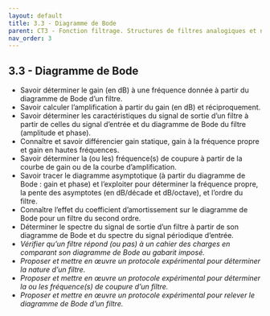 ```yaml
---
layout: default
title: 3.3 - Diagramme de Bode
parent: CT3 - Fonction filtrage. Structures de filtres analogiques et numériques
nav_order: 3
---
```


## 3.3 - Diagramme de Bode

- Savoir déterminer le gain (en dB) à une fréquence donnée à partir du diagramme de
  Bode d’un filtre.
- Savoir calculer l’amplification à partir du gain (en dB) et réciproquement.
- Savoir déterminer les caractéristiques du signal de sortie d’un filtre à partir de celles du signal d’entrée et du diagramme de Bode du filtre (amplitude et phase).
- Connaître et savoir différencier gain statique, gain à la fréquence propre et gain en hautes fréquences.
- Savoir déterminer la (ou les) fréquence(s) de coupure à partir de la courbe de gain ou de la courbe d’amplification.
- Savoir tracer le diagramme asymptotique (à partir du diagramme de Bode : gain et
  phase) et l’exploiter pour déterminer la fréquence propre, la pente des asymptotes
  (en dB/décade et dB/octave), et l’ordre du filtre.
- Connaître l’effet du coefficient d’amortissement sur le diagramme de Bode pour un
  filtre du second ordre.
- Déterminer le spectre du signal de sortie d’un filtre à partir de son diagramme de
  Bode et du spectre du signal périodique d’entrée.
- *Vérifier qu’un filtre répond (ou pas) à un cahier des charges en comparant son
  diagramme de Bode au gabarit imposé.*
- *Proposer et mettre en œuvre un protocole expérimental pour déterminer la nature
  d’un filtre.*
- *Proposer et mettre en œuvre un protocole expérimental pour déterminer la ou les
  fréquence(s) de coupure d’un filtre.*
- *Proposer et mettre en œuvre un protocole expérimental pour relever le diagramme de
  Bode d’un filtre.*
